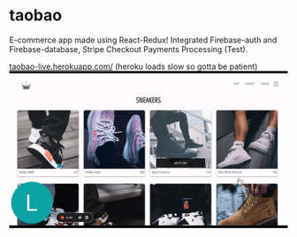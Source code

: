 # taobao
E-commerce app made using React-Redux! Integrated Firebase-auth and Firebase-database, Stripe Checkout Payments Processing (Test).  

[taobao-live.herokuapp.com/](taobao-live.herokuapp.com/) (heroku loads slow so gotta be patient)
![](https://github.com/laiweileeee/taobao/blob/master/taobao.gif)
